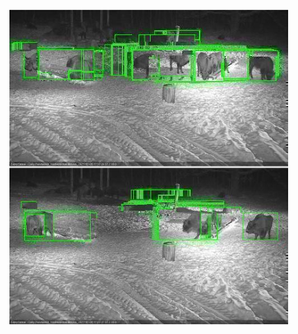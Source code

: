 ![20210205-171731-172735](in2/20210205/20210205-171731-172735_0_.jpg)
![20210205-172742-173745](in2/20210205/20210205-172742-173745_0_.jpg)
